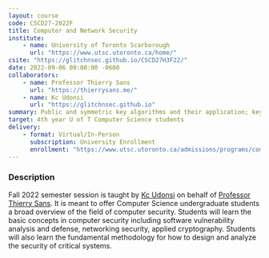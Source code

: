 ```yaml
---
layout: course
code: CSCD27-2022F
title: Computer and Network Security
institute:
    - name: University of Toronto Scarborough
      url: "https://www.utsc.utoronto.ca/home/"
csite: "https://glitchnsec.github.io/CSCD27H3F22/"
date: 2022-09-06 00:00:00 -0600
collaborators:
    - name: Professor Thierry Sans
      url: "https://thierrysans.me/"
    - name: Kc Udonsi
      url: "https://glitchnsec.github.io"      
summary: Public and symmetric key algorithms and their application; key management and certification; authentication protocols; digital signatures and data integrity; secure network and application protocols; application, system and network attacks and defences; intrusion detection and prevention; social engineering attacks; risk assessment and management.
target: 4th year U of T Computer Science students
delivery:
    - format: Virtual/In-Person
      subscription: University Enrollment
      enrollment: "https://www.utsc.utoronto.ca/admissions/programs/computer-science"
---
```


### Description

Fall 2022 semester session is taught by [Kc Udonsi](https://glitchnsec.github.io) on behalf of [Professor Thierry Sans](https://thierrysans.me/).  It is meant to offer Computer Science undergraduate students a broad overview of the field of computer security. Students will learn the basic concepts in computer security including software vulnerability analysis and defense, networking security, applied cryptography. Students will also learn the fundamental methodology for how to design and analyze the security of critical systems.